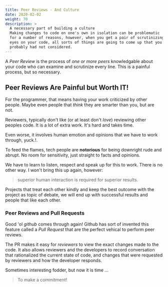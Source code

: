 ```yaml
---
title: Peer Reviews - And Culture
date: 2020-02-02
weight: 70
description: >
  A necessary part of building a culture 
  Making changes to code on one's own in isolation can be problematic
  for a number of reasons, however, when you get a pair of scrutinizing
  eyes on your code, all sorts of things are going to come up that you
  probably had not considered.
---
```


A _Peer Review_ is the process of _one or more peers_ knowledgable
about your code who can examine and scrutinize every line.  This is a painful
process, but so necessary.

## Peer Reviews Are Painful but Worth IT!

For the programmer, that means having your work criticized by other
people. Maybe even people that _think_ they are smarter than you, but are
not.

Reviewers, typically don't like (or at least don't *love*) reviewing other peoples
code. It is a lot of extra work. It's hard and takes time.

Even worse, it involves human emotion and opinions that we have to
work through, yuck.!.

To feed the flames, tech people are **notorious** for being downright
rude and abrupt. No room for sensitivity, just straight to facts and 
opinions.

We have to learn to listen, respect and speak up for this to work. There
is no other way. I won't bring this up again, however:

> superior human interaction is required for superior results. 

Projects that treat each other kindly and keep the best outcome with the
project as topic of debate, we will end up with successful results and
people that like each other. 

### Peer Reviews and Pull Requests

Good 'ol _github_ comes through again! Github has sort of invented
this feature called a _Pull Request_ that are the perfect vehical to
perform peer reviews.

The PR makes it easy for _reviewers_ to view the exact changes made to
the code. It also allows reviewers and the developers to record
conversation that rationalized the current state of code, and changes
that were requested by reviewers and how the developer responds.

Sometimes interesting fodder, but now it is time ...

> To make a commitment!

